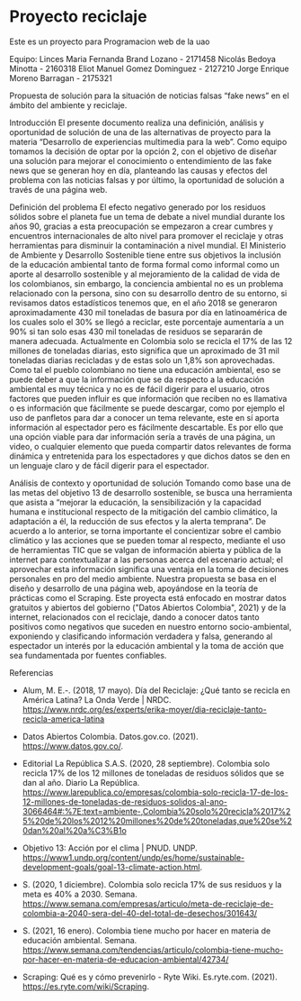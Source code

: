 # Proyecto reciclaje

Este es un proyecto para Programacion web de la uao

Equipo: Linces
Maria Fernanda Brand Lozano - 2171458
Nicolás Bedoya Minotta - 2160318
Eliot Manuel Gomez Dominguez - 2127210
Jorge Enrique Moreno Barragan - 2175321

Propuesta de solución para la situación de noticias falsas “fake news” en el ámbito del ambiente y reciclaje.

Introducción
El presente documento realiza una definición, análisis y oportunidad de solución de una de las alternativas de proyecto para la materia “Desarrollo de experiencias multimedia para la web”. Como equipo tomamos la decisión de optar por la opción 2, con el objetivo de diseñar una solución para mejorar el conocimiento o entendimiento de las fake news que se generan hoy en día, planteando las causas y efectos del problema con las noticias falsas y por último, la oportunidad de solución a través de una página web.

Definición del problema
El efecto negativo generado por los residuos sólidos sobre el planeta fue un tema de debate a nivel mundial durante los años 90, gracias a esta preocupación se empezaron a crear cumbres y encuentros internacionales de alto nivel para promover el reciclaje y otras herramientas para disminuir la contaminación a nivel mundial.
El Ministerio de Ambiente y Desarrollo Sostenible tiene entre sus objetivos la inclusión de la educación ambiental tanto de forma formal como informal como un aporte al desarrollo sostenible y al mejoramiento de la calidad de vida de los colombianos, sin embargo, la conciencia ambiental no es un problema relacionado con la persona, sino con su desarrollo dentro de su entorno, si revisamos datos estadísticos tenemos que, en el año 2018 se generaron aproximadamente 430 mil toneladas de basura por día en latinoamérica de los cuales solo el 30% se llegó a reciclar, este porcentaje aumentaría a un 90% si tan solo esas 430 mil toneladas de residuos se separarán de manera adecuada.
Actualmente en Colombia solo se recicla el 17% de las 12 millones de toneladas diarias, esto significa que un aproximado de 31 mil toneladas diarias recicladas y de estas solo un 1,8% son aprovechadas.
Como tal el pueblo colombiano no tiene una educación ambiental, eso se puede deber a que la información que se da respecto a la educación ambiental es muy técnica y no  es de fácil digerir para el usuario, otros factores que pueden influir es que información que reciben no es llamativa o es información que fácilmente se puede descargar, como por ejemplo el uso de panfletos para dar a conocer un tema relevante, este en sí aporta información al espectador pero es fácilmente descartable. Es por ello que una opción viable para dar información sería a través de una página, un video, o cualquier elemento que pueda compartir datos relevantes de forma dinámica y entretenida para los espectadores y que dichos datos se den en un lenguaje claro y de fácil digerir para el espectador.

Análisis de contexto y oportunidad de solución
Tomando como base una de las metas del objetivo 13 de desarrollo sostenible, se busca una herramienta que asista a “mejorar la educación, la sensibilización y la capacidad humana e institucional respecto de la mitigación del cambio climático, la adaptación a él, la reducción de sus efectos y la alerta temprana”. De acuerdo a lo anterior, se torna importante el concientizar sobre el cambio climático y las acciones que se pueden tomar al respecto, mediante el uso de herramientas TIC que se valgan de información abierta y pública de la internet para contextualizar a las personas acerca del escenario actual; el aprovechar esta información significa una ventaja en la toma de decisiones personales en pro del medio ambiente. 
Nuestra propuesta se basa en el diseño y desarrollo de una página web, apoyándose en la teoría de prácticas como el Scraping. Este proyecta está enfocado en mostrar datos gratuitos y abiertos del gobierno ("Datos Abiertos Colombia", 2021) y de la internet, relacionados con el reciclaje, dando a conocer datos tanto positivos como negativos que suceden en nuestro entorno socio-ambiental, exponiendo y clasificando información verdadera y falsa, generando al espectador un interés por la educación ambiental y la toma de acción que sea fundamentada por fuentes confiables.

Referencias
 - Alum, M. E.-. (2018, 17 mayo). Día del Reciclaje: ¿Qué tanto se recicla en América Latina? La Onda Verde | NRDC. https://www.nrdc.org/es/experts/erika-moyer/dia-reciclaje-tanto-recicla-america-latina 

 - Datos Abiertos Colombia. Datos.gov.co. (2021). https://www.datos.gov.co/.

 - Editorial La República S.A.S. (2020, 28 septiembre). Colombia solo recicla 17% de los 12 millones de toneladas de residuos sólidos que se dan al año. Diario La República. https://www.larepublica.co/empresas/colombia-solo-recicla-17-de-los-12-millones-de-toneladas-de-residuos-solidos-al-ano-3066464#:%7E:text=ambiente-,Colombia%20solo%20recicla%2017%25%20de%20los%2012%20millones%20de%20toneladas,que%20se%20dan%20al%20a%C3%B1o
 
 - Objetivo 13: Acción por el clima | PNUD. UNDP. https://www1.undp.org/content/undp/es/home/sustainable-development-goals/goal-13-climate-action.html.

 - S. (2020, 1 diciembre). Colombia solo recicla 17% de sus residuos y la meta es 40% a 2030. Semana. https://www.semana.com/empresas/articulo/meta-de-reciclaje-de-colombia-a-2040-sera-del-40-del-total-de-desechos/301643/ 

 - S. (2021, 16 enero). Colombia tiene mucho por hacer en materia de educación ambiental. Semana. https://www.semana.com/tendencias/articulo/colombia-tiene-mucho-por-hacer-en-materia-de-educacion-ambiental/42734/ 

 - Scraping: Qué es y cómo prevenirlo - Ryte Wiki. Es.ryte.com. (2021). https://es.ryte.com/wiki/Scraping.
